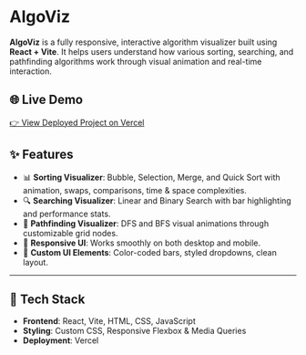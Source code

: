 # AlgoViz

**AlgoViz** is a fully responsive, interactive algorithm visualizer built using **React + Vite**. It helps users understand how various sorting, searching, and pathfinding algorithms work through visual animation and real-time interaction.

## 🌐 Live Demo

[👉 View Deployed Project on Vercel](https://algo-viz-rho.vercel.app/) 


## ✨ Features

- 📊 **Sorting Visualizer**: Bubble, Selection, Merge, and Quick Sort with animation, swaps, comparisons, time & space complexities.
- 🔍 **Searching Visualizer**: Linear and Binary Search with bar highlighting and performance stats.
- 🧭 **Pathfinding Visualizer**: DFS and BFS visual animations through customizable grid nodes.
- 🧩 **Responsive UI**: Works smoothly on both desktop and mobile.
- 🎨 **Custom UI Elements**: Color-coded bars, styled dropdowns, clean layout.

---

## 🚀 Tech Stack

- **Frontend**: React, Vite, HTML, CSS, JavaScript
- **Styling**: Custom CSS, Responsive Flexbox & Media Queries
- **Deployment**: Vercel



